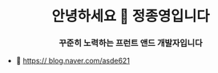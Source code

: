 <h1 align="center">안녕하세요 👋 정종영입니다</h1>
<h3 align="center">꾸준히 노력하는 프런트 앤드 개발자입니다</h3>

- 📝 [https:// blog.naver.com/asde621](https://blog.naver.com/asde621)

